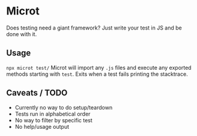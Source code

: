 # Microt
Does testing need a giant framework? Just write your test in JS and be done with it.

## Usage
`npx microt test/` Microt will import any `.js` files and execute any exported methods starting with `test`. Exits when a test fails printing the stacktrace.

## Caveats / TODO
 - Currently no way to do setup/teardown
 - Tests run in alphabetical order
 - No way to filter by specific test
 - No help/usage output